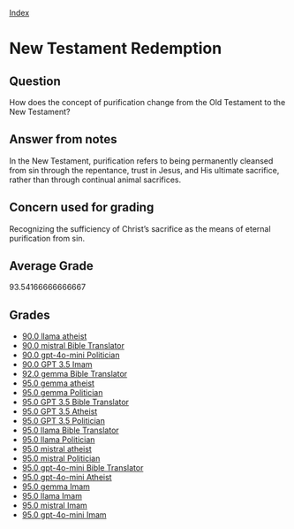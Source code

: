 
[Index](../../index.md)
# New Testament Redemption
## Question
How does the concept of purification change from the Old Testament to the New Testament?

## Answer from notes
In the New Testament, purification refers to being permanently cleansed from sin through the repentance, trust in Jesus, and His ultimate sacrifice, rather than through continual animal sacrifices.

## Concern used for grading
Recognizing the sufficiency of Christ’s sacrifice as the means of eternal purification from sin.

## Average Grade
93.54166666666667

## Grades
 * [90.0 llama atheist](../answers/llama_atheist/New_Testament_Redemption.md)
 * [90.0 mistral Bible Translator](../answers/mistral_Bible_Translator/New_Testament_Redemption.md)
 * [90.0 gpt-4o-mini Politician](../answers/gpt-4o-mini_Politician/New_Testament_Redemption.md)
 * [90.0 GPT 3.5 Imam](../answers/GPT_3.5_Imam/New_Testament_Redemption.md)
 * [92.0 gemma Bible Translator](../answers/gemma_Bible_Translator/New_Testament_Redemption.md)
 * [95.0 gemma atheist](../answers/gemma_atheist/New_Testament_Redemption.md)
 * [95.0 gemma Politician](../answers/gemma_Politician/New_Testament_Redemption.md)
 * [95.0 GPT 3.5 Bible Translator](../answers/GPT_3.5_Bible_Translator/New_Testament_Redemption.md)
 * [95.0 GPT 3.5 Atheist](../answers/GPT_3.5_Atheist/New_Testament_Redemption.md)
 * [95.0 GPT 3.5 Politician](../answers/GPT_3.5_Politician/New_Testament_Redemption.md)
 * [95.0 llama Bible Translator](../answers/llama_Bible_Translator/New_Testament_Redemption.md)
 * [95.0 llama Politician](../answers/llama_Politician/New_Testament_Redemption.md)
 * [95.0 mistral atheist](../answers/mistral_atheist/New_Testament_Redemption.md)
 * [95.0 mistral Politician](../answers/mistral_Politician/New_Testament_Redemption.md)
 * [95.0 gpt-4o-mini Bible Translator](../answers/gpt-4o-mini_Bible_Translator/New_Testament_Redemption.md)
 * [95.0 gpt-4o-mini Atheist](../answers/gpt-4o-mini_Atheist/New_Testament_Redemption.md)
 * [95.0 gemma Imam](../answers/gemma_Imam/New_Testament_Redemption.md)
 * [95.0 llama Imam](../answers/llama_Imam/New_Testament_Redemption.md)
 * [95.0 mistral Imam](../answers/mistral_Imam/New_Testament_Redemption.md)
 * [95.0 gpt-4o-mini Imam](../answers/gpt-4o-mini_Imam/New_Testament_Redemption.md)
